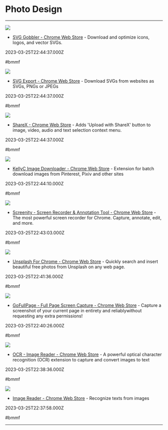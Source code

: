 # Photo  Design

---

![](https://lh3.googleusercontent.com/0Izhjme0XxCle0AK6OSpNrMm9Szaq5_jjvWfh3f8d3EMFFwFzs2dHMsG9xQUM4GfMPd7zElNEXRxOZ0YGva7XOj6mw=w128-h128-e365-rj-sc0x00ffffff)

- [SVG Gobbler - Chrome Web Store](https://chrome.google.com/webstore/detail/svg-gobbler/mpbmflcodadhgafbbakjeahpandgcbch) - Download and optimize icons, logos, and vector SVGs.

2023-03-25T22:44:37.000Z

#bmmf

![](https://lh3.googleusercontent.com/fR16mYRlFmk-BNlXdj_FA2sUHf5bMEGi-k2BKxlJdxYFxBX5_jA4Fi3BOU6ddVXL5TGWa-0TSEkHqtshLaKQlSbugw=w128-h128-e365-rj-sc0x00ffffff)

- [SVG Export - Chrome Web Store](https://chrome.google.com/webstore/detail/svg-export/naeaaedieihlkmdajjefioajbbdbdjgp) - Download SVGs from websites as SVGs, PNGs or JPEGs

2023-03-25T22:44:37.000Z

#bmmf

![](https://lh3.googleusercontent.com/twSPcanIzgygY_cLBLBrwIM5SvvGJFX5J-wIEKR8niCpnXSVS76migR2Kq_dA4WgE-UoIEYGnngPQVsCgSO3Uxy2_b0=w128-h128-e365-rj-sc0x00ffffff)

- [ShareX - Chrome Web Store](https://chrome.google.com/webstore/detail/sharex/nlkoigbdolhchiicbonbihbphgamnaoc) - Adds 'Upload with ShareX' button to image, video, audio and text selection context menu.

2023-03-25T22:44:37.000Z

#bmmf

![](https://lh3.googleusercontent.com/e_b1L7Ksq8c9ncaR6jW71kdqDtMEhwRC5xjnSwEMGo00LmVblczOT4CU073iBwQ4lRoUpLNFTb1EhVD-nLamEdTlBA=w128-h128-e365-rj-sc0x00ffffff)

- [KellyC Image Downloader - Chrome Web Store](https://chrome.google.com/webstore/detail/kellyc-image-downloader/mbhkdmjolnhcppnkldbdfaomeabjiofm) - Extension for batch download images from Pinterest, Pixiv and other sites

2023-03-25T22:44:10.000Z

#bmmf

![](https://lh3.googleusercontent.com/xmxP2xn5EzAfFMw7oLzFwuqcrxZ5nwix6eqD8N_TLg3PeDtKfPLdDOavKRqizfs7ip6hAzsYCEEuUo6F9MMevQo=w128-h128-e365-rj-sc0x00ffffff)

- [Screenity - Screen Recorder & Annotation Tool - Chrome Web Store](https://chrome.google.com/webstore/detail/screenity-screen-recorder/kbbdabhdfibnancpjfhlkhafgdilcnji) - The most powerful screen recorder for Chrome. Capture, annotate, edit, and more.

2023-03-25T22:43:03.000Z

#bmmf

![](https://lh3.googleusercontent.com/-IL--nHPNSFQ6Tw-0-ccQQGaDUk8-IltNHscNa8MKBAc9GwFURgRRW0KjvglwudVS7Whti5zWtBfIDkJw0teZd_f_A=w128-h128-e365-rj-sc0x00ffffff)

- [Unsplash For Chrome - Chrome Web Store](https://chrome.google.com/webstore/detail/unsplash-for-chrome/hliiefogghiapfajokakaehafbdpokgh) - Quickly search and insert beautiful free photos from Unsplash on any web page.

2023-03-25T22:41:36.000Z

#bmmf

![](https://lh3.googleusercontent.com/xkq24Y-hSgJHCOs7hskeMNfZatMQYRmybkMY8gGrzHTYVJiQR_2un6xgg9cXY93ShVNU5LdC7n5fddtbQxeNIV0hma8=w128-h128-e365-rj-sc0x00ffffff)

- [GoFullPage - Full Page Screen Capture - Chrome Web Store](https://chrome.google.com/webstore/detail/gofullpage-full-page-scre/fdpohaocaechififmbbbbbknoalclacl) - Capture a screenshot of your current page in entirety and reliablywithout requesting any extra permissions!

2023-03-25T22:40:26.000Z

#bmmf

![](https://lh3.googleusercontent.com/ALXHTryHQqNoO_pRCjYOr7Qlov-yUq2_UXez85sPO8_C4jr-xFout8L97Hl01uxV6dDNKNaGXTwOdG7xhMIcFJxL=w128-h128-e365-rj-sc0x00ffffff)

- [OCR - Image Reader - Chrome Web Store](https://chrome.google.com/webstore/detail/ocr-image-reader/bhbhjjkcoghibhibegcmbomkbakkpdbo) - A powerful optical character recognition (OCR) extension to capture and convert images to text

2023-03-25T22:38:36.000Z

#bmmf

![](https://lh3.googleusercontent.com/nikfFiQ2Y0sMYBJZLMHzx8PXXvDcSlqidHFNDn0ZeLz7ZEag_enatsnjVt-vAyQS20P303JzgDIYktfYxexBvx4oZw=w128-h128-e365-rj-sc0x00ffffff)

- [Image Reader - Chrome Web Store](https://chrome.google.com/webstore/detail/image-reader/acaljenpmopdeajikpkgbilhbkddjglh) - Recognize texts from images

2023-03-25T22:37:58.000Z

#bmmf

---

